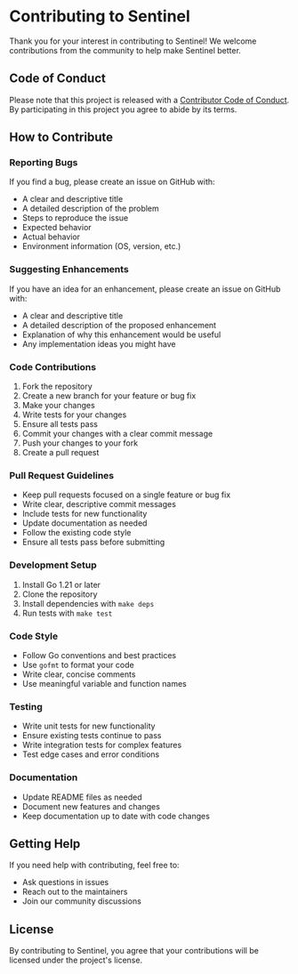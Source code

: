# Contributing to Sentinel

Thank you for your interest in contributing to Sentinel! We welcome contributions from the community to help make Sentinel better.

## Code of Conduct

Please note that this project is released with a [Contributor Code of Conduct](CODE_OF_CONDUCT.md). By participating in this project you agree to abide by its terms.

## How to Contribute

### Reporting Bugs

If you find a bug, please create an issue on GitHub with:

- A clear and descriptive title
- A detailed description of the problem
- Steps to reproduce the issue
- Expected behavior
- Actual behavior
- Environment information (OS, version, etc.)

### Suggesting Enhancements

If you have an idea for an enhancement, please create an issue on GitHub with:

- A clear and descriptive title
- A detailed description of the proposed enhancement
- Explanation of why this enhancement would be useful
- Any implementation ideas you might have

### Code Contributions

1. Fork the repository
2. Create a new branch for your feature or bug fix
3. Make your changes
4. Write tests for your changes
5. Ensure all tests pass
6. Commit your changes with a clear commit message
7. Push your changes to your fork
8. Create a pull request

### Pull Request Guidelines

- Keep pull requests focused on a single feature or bug fix
- Write clear, descriptive commit messages
- Include tests for new functionality
- Update documentation as needed
- Follow the existing code style
- Ensure all tests pass before submitting

### Development Setup

1. Install Go 1.21 or later
2. Clone the repository
3. Install dependencies with `make deps`
4. Run tests with `make test`

### Code Style

- Follow Go conventions and best practices
- Use `gofmt` to format your code
- Write clear, concise comments
- Use meaningful variable and function names

### Testing

- Write unit tests for new functionality
- Ensure existing tests continue to pass
- Write integration tests for complex features
- Test edge cases and error conditions

### Documentation

- Update README files as needed
- Document new features and changes
- Keep documentation up to date with code changes

## Getting Help

If you need help with contributing, feel free to:

- Ask questions in issues
- Reach out to the maintainers
- Join our community discussions

## License

By contributing to Sentinel, you agree that your contributions will be licensed under the project's license.
